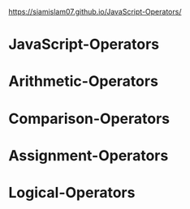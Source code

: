 https://siamislam07.github.io/JavaScript-Operators/

# JavaScript-Operators
# Arithmetic-Operators
# Comparison-Operators
# Assignment-Operators 
# Logical-Operators
